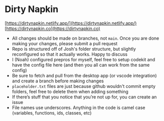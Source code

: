 # Dirty Napkin
[https://dirtynapkin.netlify.app/](https://dirtynapkin.netlify.app/)
[https://dirtynapkin.co](https://dirtynapkin.co)
- All changes should be made on branches, not `main`. Once you are done making your changes, please submit a pull request
- Repo is structured off of Josh's folder structure, but slightly reconfigured so that it actually works. Happy to discuss
- I (Noah) configured prepros for myself, feel free to setup codekit and have the config file here (and then you all can work from the same config)
- Be sure to fetch and pull from the desktop app (or vscode integration) and create a branch before making changes
- `placeholder.txt` files are just because github wouldn't commit empty folders, feel free to delete them when adding something
- If there’s stuff that you notice that you’re not up for, you can create an issue
- File names use underscores. Anything in the code is camel case (variables, functions, ids, classes, etc)
